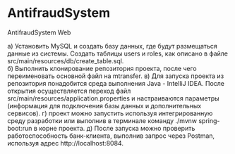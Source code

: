 # AntifraudSystem
AntifraudSystem Web


а)	Установить MySQL и создать базу данных, где будут размещаться данные из системы. Создать таблицы users и roles, как описано в файле src/main/resources/db/create_table.sql. <br>
б)	Выполнить клонирование репозитория проекта, после чего переименовать основной файл на mtransfer.
в)	Для запуска проекта из репозитория понадобится среда выполнения Java - IntelliJ IDEA. После открытия осуществляется переход файл src/main/resources/application.properties и настраиваются параметры (информация для подключения базы данных и дополнительных сервисов).
г)	проект можно запустить используя интегрированную среду разработки или выполнив в терминале команду ./mvnw spring-boot:run в корне проекта.
д)	После запуска можно проверить работоспособность банк-клиента, выполнив запрос через Postman, используя адрес http://localhost:8084.
